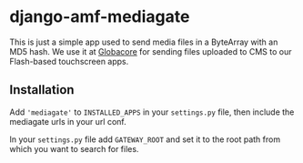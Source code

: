 # django-amf-mediagate

This is just a simple app used to send media files in a ByteArray with an MD5 hash. We use it at [Globacore](http://www.globacore.com) for sending files uploaded to CMS to our Flash-based touchscreen apps.

## Installation

Add `'mediagate'` to `INSTALLED_APPS` in your `settings.py` file, then include the mediagate urls in your url conf.

In your `settings.py` file add `GATEWAY_ROOT` and set it to the root path from which you want to search for files.
